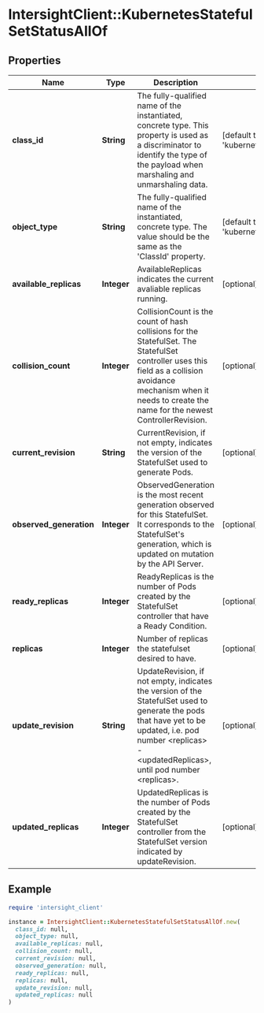 # IntersightClient::KubernetesStatefulSetStatusAllOf

## Properties

| Name | Type | Description | Notes |
| ---- | ---- | ----------- | ----- |
| **class_id** | **String** | The fully-qualified name of the instantiated, concrete type. This property is used as a discriminator to identify the type of the payload when marshaling and unmarshaling data. | [default to &#39;kubernetes.StatefulSetStatus&#39;] |
| **object_type** | **String** | The fully-qualified name of the instantiated, concrete type. The value should be the same as the &#39;ClassId&#39; property. | [default to &#39;kubernetes.StatefulSetStatus&#39;] |
| **available_replicas** | **Integer** | AvailableReplicas indicates the current avaliable replicas running. | [optional][default to 0] |
| **collision_count** | **Integer** | CollisionCount is the count of hash collisions for the StatefulSet. The StatefulSet controller uses this field as a collision avoidance mechanism when it needs to create the name for the newest ControllerRevision. | [optional][default to 0] |
| **current_revision** | **String** | CurrentRevision, if not empty, indicates the version of the StatefulSet used to generate Pods. | [optional] |
| **observed_generation** | **Integer** | ObservedGeneration is the most recent generation observed for this StatefulSet. It corresponds to the StatefulSet&#39;s generation, which is updated on mutation by the API Server. | [optional][default to 0] |
| **ready_replicas** | **Integer** | ReadyReplicas is the number of Pods created by the StatefulSet controller that have a Ready Condition. | [optional][default to 0] |
| **replicas** | **Integer** | Number of replicas the statefulset desired to have. | [optional][default to 0] |
| **update_revision** | **String** | UpdateRevision, if not empty, indicates the version of the StatefulSet used to generate the pods that have yet to be updated, i.e. pod number &lt;replicas&gt; - &lt;updatedReplicas&gt;, until pod number &lt;replicas&gt;. | [optional] |
| **updated_replicas** | **Integer** | UpdatedReplicas is the number of Pods created by the StatefulSet controller from the StatefulSet version indicated by updateRevision. | [optional][default to 0] |

## Example

```ruby
require 'intersight_client'

instance = IntersightClient::KubernetesStatefulSetStatusAllOf.new(
  class_id: null,
  object_type: null,
  available_replicas: null,
  collision_count: null,
  current_revision: null,
  observed_generation: null,
  ready_replicas: null,
  replicas: null,
  update_revision: null,
  updated_replicas: null
)
```

